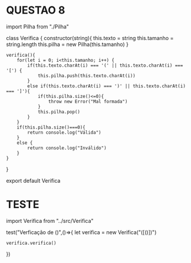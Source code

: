 # QUESTAO 8

import Pilha from "./Pilha"

class Verifica {
    constructor(string){
        this.texto = string
        this.tamanho = string.length
        this.pilha = new Pilha(this.tamanho)
    }

    verifica(){
        for(let i = 0; i<this.tamanho; i++) {
            if(this.texto.charAt(i) === '(' || this.texto.charAt(i) === '[') {
                this.pilha.push(this.texto.charAt(i))
            }
            else if(this.texto.charAt(i) === ')' || this.texto.charAt(i) === ']'){
                if(this.pilha.size()<=0){
                    throw new Error("Mal formada")
                }
                this.pilha.pop()
            }
        }
        if(this.pilha.size()===0){
            return console.log("Válida")
        }
        else {
            return console.log("Inválido")
        }
    }
}

export default Verifica

# TESTE 

import Verifica from "../src/Verifica"

test("Verficação de ()",()=>{
    let verifica = new Verifica("([()])")

    verifica.verifica()
})